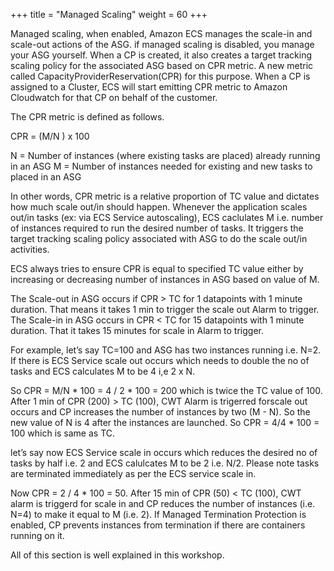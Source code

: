 +++
title = "Managed Scaling"
weight = 60
+++


Managed scaling, when enabled, Amazon ECS manages the scale-in and scale-out actions of the ASG. if managed scaling is disabled, you manage your ASG yourself. When a CP is created, it also creates a target tracking scaling policy for the associated ASG based on CPR metric.  A new metric called CapacityProviderReservation(CPR) for this purpose. When a CP is assigned to a Cluster, ECS will start emitting CPR metric to Amazon Cloudwatch for that CP on behalf of the customer. 

The CPR metric is defined as follows.

CPR  = (M/N ) x 100

N = Number of instances (where existing tasks are placed) already running  in an ASG
M = Number of instances needed for existing and new tasks to placed in an ASG

In other words, CPR metric is a relative proportion of TC value and dictates how much scale out/in should happen. Whenever the application scales out/in tasks (ex: via ECS Service autoscaling), ECS caclulates M i.e. number of instances required to run the desired number of tasks. It triggers the target tracking scaling policy associated with ASG to do the scale out/in activities.

ECS always tries to ensure CPR is equal to specified TC value either by increasing or decreasing number of instances in ASG based on value of M. 

The Scale-out in ASG occurs if CPR > TC for 1 datapoints with 1 minute duration. That means it takes 1 min to trigger the scale out Alarm to trigger.
The Scale-in in ASG occurs in CPR < TC for 15 datapoints with 1 minute duration. That it takes 15 minutes for scale in Alarm to trigger.

For example, let’s say TC=100 and ASG has two instances running i.e. N=2.  If there is ECS Service scale out occurs which needs to double the no of tasks and  ECS calculates M to be 4 i,e 2 x N.

So CPR = M/N * 100 = 4 / 2 * 100 = 200 which is twice the TC value of 100.  After 1 min of CPR (200) > TC (100), CWT Alarm is trigerred forscale out occurs and CP increases the number of instances by two (M - N). So the new value of N is 4 after the instances are launched. So CPR = 4/4 * 100 = 100 which is same as TC.

let’s say now ECS Service scale in occurs which reduces the desired no of tasks by half i.e. 2 and ECS calulcates M to be 2 i.e. N/2.  Please note tasks are terminated immediately as per the ECS service scale in.

Now CPR = 2 / 4 * 100 = 50.  After 15 min of CPR (50) < TC (100), CWT alarm is triggerd for scale in and CP reduces the number of instances (i.e. N=4) to make it equal to M (i.e. 2). If Managed Termination Protection is enabled, CP prevents instances from termination if there are containers running on it. 

All of this section is well explained in this workshop.
